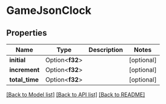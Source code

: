 # GameJsonClock

## Properties

Name | Type | Description | Notes
------------ | ------------- | ------------- | -------------
**initial** | Option<**f32**> |  | [optional]
**increment** | Option<**f32**> |  | [optional]
**total_time** | Option<**f32**> |  | [optional]

[[Back to Model list]](../README.md#documentation-for-models) [[Back to API list]](../README.md#documentation-for-api-endpoints) [[Back to README]](../README.md)



